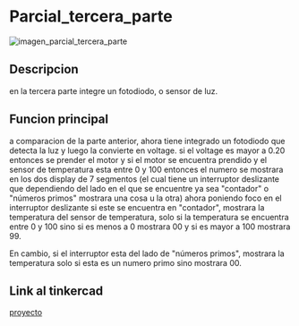 # Parcial_tercera_parte

![imagen_parcial_tercera_parte](https://github.com/macachana/Parcial_tercera_parte/assets/123892029/d3a2258e-5a8b-4ba9-893e-692e6fbe9d59)

## Descripcion 
en la tercera parte integre un fotodiodo, o sensor de luz.

## Funcion principal
a comparacion de la parte anterior, ahora tiene integrado un fotodiodo que detecta la luz y luego la convierte en voltage.
si el voltage es mayor a 0.20 entonces se prender el motor y si el motor se encuentra prendido y el sensor de temperatura esta entre 0 y 100 entonces el numero se mostrara en los dos display de 7 segmentos (el cual tiene un interruptor deslizante que dependiendo del lado en el que se encuentre ya sea "contador" o "números primos" mostrara una cosa u la otra)
ahora poniendo foco en el interruptor deslizante si este se encuentra en "contador", mostrara la temperatura del sensor de temperatura, solo si la temperatura se encuentra entre 0 y 100 sino si es menos a 0 mostrara 00 y si es mayor a 100 mostrara 99.

En cambio, si el interruptor esta del lado de "números primos", mostrara la temperatura solo si esta es un numero primo sino mostrara 00.

## Link al tinkercad
[proyecto](https://www.tinkercad.com/things/fvJ3ycH5pnZ-copy-of-parcial-segunda-parte-c/editel?sharecode=-mfQk-u3Go8Tkho2NDIbF5XgKwZcr2CRchHYNOXAujw)
